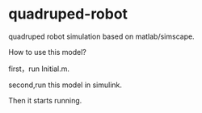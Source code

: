 # quadruped-robot
quadruped robot simulation based on matlab/simscape.

How to use this model?

first，run Initial.m.

second,run this model in simulink.

Then it starts running.
